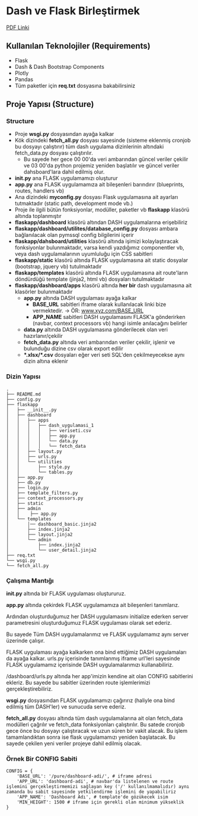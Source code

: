 # Dash ve Flask Birleştirmek
[PDF Linki](https://drive.google.com/file/d/1f7uI3jaEqwasSfehC3QSdId5db29X6cs/view?usp=sharing)
## Kullanılan Teknolojiler (Requirements)
- Flask
- Dash & Dash Bootstrap Components
- Plotly
- Pandas
- Tüm paketler için **req.txt** dosyasına bakabilirsiniz
## Proje Yapısı (Structure)
### Structure
- Proje **wsgi.py** dosyasından ayağa kalkar
- Kök dizindeki **fetch_all.py** dosyası sayesinde (sisteme eklenmiş cronjob bu dosyayı çalıştırır) tüm dash uygulama dizinlerinin altındaki fetch_data.py dosyası çalıştırılır.
    - Bu sayede her gece 00 00'da veri ambarından güncel veriler çekilir ve 03 00'da python projemiz yeniden başlatılır ve güncel veriler dahsboard'lara dahil edilmiş olur.
- **__init__.py** ana FLASK uygulamamızı oluşturur
- **app.py** ana FLASK uygulamamıza ait bileşenleri barındırır (blueprints, routes, handlers vb)
- Ana dizindeki **myconfig.py** dosyası Flask uygulamasına ait ayarları tutmaktadır (static path, development mode vb.)
- Proje ile ilgili bütün fonksiyonlar, modüller, paketler vb **flaskapp** klasörü altında toplanmıştır
- **flaskapp/dashboard** klasörü altından DASH uygulamalarına erişebiliriz
- **flaskapp/dashboard/utilites/database_config.py** dosyası ambara bağlanılacak olan pymssql config bilgilerini içerir
- **flaskapp/dahsboard/utilities** klasörü altında işimizi kolaylaştıracak fonksiyonlar bulunmaktadır, varsa kendi yazdığımız componentler vb, veya dash uygulamalarının uyumluluğu için CSS sabitleri
- **flaskapp/static** klasörü altında FLASK uygulamasına ait static dosyalar (bootstrap, jquery vb) tutulmaktadır
- **flaskapp/templates** klasörü altında FLASK uygulamasına ait route'ların döndürdüğü template (jinja2, html vb) dosyaları tutulmaktadır
- **flaskapp/dashboard/apps** klasörü altında **her bir** dash uygulamasına ait klasörler bulunmaktadır
    -  **app.py** altında DASH uygulaması ayağa kalkar
        - **BASE_URL** sabitleri iframe olarak kullanılacak linki bize vermektedir. -> ÖR: www.xyz.com/BASE_URL
        - **APP_NAME** sabitleri DASH uygulamasını FLASK'a gönderirken (navbar, context processors vb) hangi isimle anılacağını belirler
    - **data.py** altında DASH uygulamasına gönderilecek olan veri hazırlanır/çekilir
    - **fetch_data.py** altında veri ambarından veriler çekilir, işlenir ve bulunduğu dizine csv olarak export edilir
    - **\*.xlsx/\*.csv** dosyaları eğer veri seti SQL'den çekilmeyecekse aynı dizin altına eklenir

### Dizin Yapısı
```
.
├── README.md
├── config.py 
├── flaskapp 
│   ├── __init__.py 
│   ├── dashboard
│   │   ├── apps 
│   │   │   ├── dash_uygulamasi_1
│   │   │   │   ├── veriseti.csv 
│   │   │   │   ├── app.py 
│   │   │   │   └── data.py 
│   │   │   │   └── fetch_data 
│   │   ├── layout.py 
│   │   ├── urls.py 
│   │   └── utilities
│   │       ├── style.py
│   │       └── tables.py
│   ├── app.py 
│   ├── db.py 
│   ├── login.py 
│   ├── template_filters.py 
│   ├── context_processors.py 
│   ├── static 
│   ├── admin
│   │    ├── app.py
│   └── templates
│       │── dashboard_basic.jinja2
│       ├── index.jinja2
│       ├── layout.jinja2
│       └── admin
│           ├── index.jinja2
│           └── user_detail.jinja2
├── req.txt 
└── wsgi.py
└── fetch_all.py

```

### Çalışma Mantığı
**__init__.py** altında bir FLASK uygulaması oluştururuz. 

**app.py** altında çekirdek FLASK uygulamamıza ait bileşenleri tanımlarız.

Ardından oluşturduğumuz her DASH uygulamasını initialize ederken server parametresini oluşturduğumuz FLASK uygulaması olarak set ederiz. 

Bu sayede Tüm DASH uygulamalarımız ve FLASK uygulamamız aynı server üzerinde çalışır.

FLASK uygulaması ayağa kalkarken ona bind ettiğimiz DASH uygulamaları da ayağa kalkar. urls.py içerisinde tanımlanmış iframe url'leri sayesinde FLASK uygulamamız içerisinde DASH uygulamalarımızı kullanabiliriz.

/dashboard/urls.py altında her app'imizin kendine ait olan CONFIG sabitlerini ekleriz. Bu sayede bu sabitler üzerinden route işlemlerimizi gerçekleştirebiliriz.

**wsgi.py** dosyasından FLASK uygulamamızı çağırırız (haliyle ona bind edilmiş tüm DASH'ler) ve sunucuda serve ederiz.

**fetch_all.py** dosyası altında tüm dash uygulamalarına ait olan fetch_data modülleri çağrılır ve fetch_data fonksiyonları çalıştırılır. Bu satede cronjob gece önce bu dosyayı çalıştıracak ve uzun süren bir vakit alacak. Bu işlem tamamlandıktan sonra ise flask uygulamamızı yeniden başlatacak. Bu sayede çekilen yeni veriler projeye dahil edilmiş olacak.

### Örnek Bir CONFIG Sabiti
```
CONFIG = {
    'BASE_URL': '/pure/dashboard-adi/', # iframe adresi
    'APP_URL': 'dashboard-adi', # navbar'da listelenen ve route işlemini gerçekleştirmemizi sağlayan key ('/' kullanılmamalıdır) aynı zamanda bu sabit sayesinde yetkilendirme işlemini de yapabiliriz
    'APP_NAME': 'Dashboard Adı', # template'de gözükecek isim
    'MIN_HEIGHT': 1500 # iframe için gerekli olan minimum yükseklik
}
```